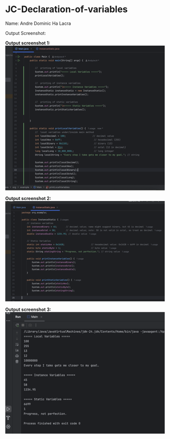 <h1>JC-Declaration-of-variables</h1>
Name: Andre Dominic Ha Lacra

Output Screenshot:

<strong>Output screenshot 1:</strong>
![Alt text](screenshots/JC-Declaration-of-variables-Screenshot(1).png)

<strong>Output screenshot 2:</strong>
![Alt text](screenshots/JC-Declaration-of-variables-Screenshot(2).png)

<strong>Output screenshot 3:</strong>
![Alt text](screenshots/JC-Declaration-of-variables-Screenshot(3).png)
